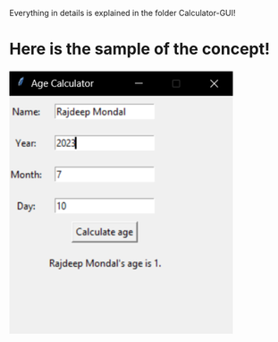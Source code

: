 Everything in details is explained in the folder Calculator-GUI!

<h1 align="left">Here is the sample of the concept!</h1>
<h3 align="left"> </h3>
<h4 align="left"> </h4>

<img align="center" alt="coding" width="400" src="https://github.com/nrkkR/Python_Age-Calculator/blob/main/Age%20Calculator%20GUI.png">
